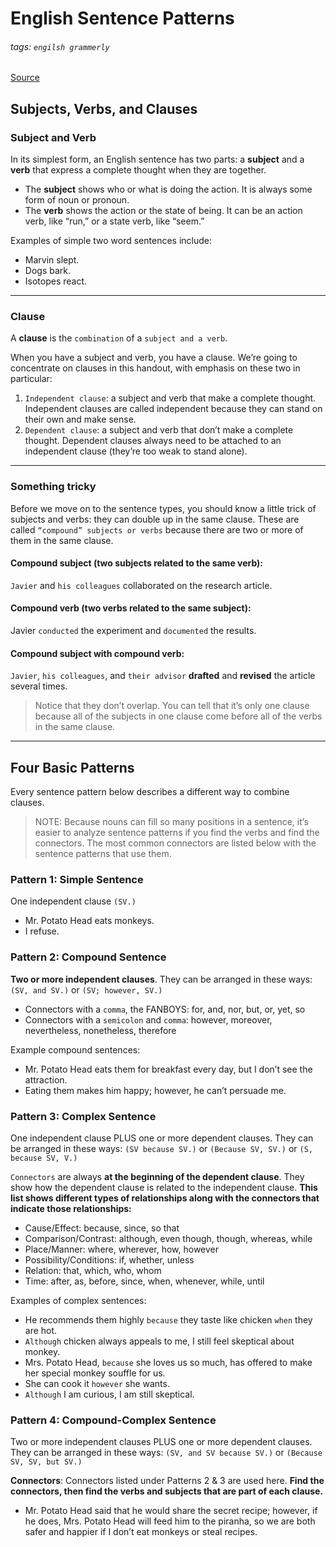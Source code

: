 # English Sentence Patterns
###### tags: `engilsh grammerly`
[Source](https://writingcenter.unc.edu/tips-and-tools/sentence-patterns/)

## Subjects, Verbs, and Clauses
### Subject and Verb
In its simplest form, an English sentence has two parts: a **subject** and a **verb** that express a complete thought when they are together.
- The **subject** shows who or what is doing the action. It is always some form of noun or pronoun.
- The **verb** shows the action or the state of being. It can be an action verb, like “run,” or a state verb, like “seem.”

Examples of simple two word sentences include:

- Marvin slept.
- Dogs bark.
- Isotopes react.

---
### Clause
A **clause** is the `combination` of a `subject and a verb`. 

When you have a subject and verb, you have a clause. We’re going to concentrate on clauses in this handout, with emphasis on these two in particular:
1. `Independent clause`: a subject and verb that make a complete thought. Independent clauses are called independent because they can stand on their own and make sense.
1. `Dependent clause`: a subject and verb that don’t make a complete thought. Dependent clauses always need to be attached to an independent clause (they’re too weak to stand alone).
---
### Something tricky
Before we move on to the sentence types, you should know a little trick of subjects and verbs: they can double up in the same clause. These are called `“compound” subjects or verbs` because there are two or more of them in the same clause.

#### **Compound subject (two subjects related to the same verb):**
`Javier` and `his colleagues` collaborated on the research article.

#### **Compound verb (two verbs related to the same subject):**
Javier `conducted` the experiment and `documented` the results.

#### **Compound subject with compound verb:**
`Javier`, `his colleagues`, and `their advisor` **drafted** and **revised** the article several times.

> Notice that they don’t overlap. You can tell that it’s only one clause because all of the subjects in one clause come before all of the verbs in the same clause.

---

## Four Basic Patterns
Every sentence pattern below describes a different way to combine clauses.

> NOTE: Because nouns can fill so many positions in a sentence, it’s easier to analyze sentence patterns if you find the verbs and find the connectors. The most common connectors are listed below with the sentence patterns that use them.

### Pattern 1: Simple Sentence

One independent clause `(SV.)`
- Mr. Potato Head eats monkeys.
- I refuse.

### Pattern 2: Compound Sentence
**Two or more independent clauses**. They can be arranged in these ways: `(SV, and SV.)` or `(SV; however, SV.)`

- Connectors with a `comma`, the FANBOYS: for, and, nor, but, or, yet, so 
- Connectors with a `semicolon` and `comma`: however, moreover, nevertheless, nonetheless, therefore

Example compound sentences:
- Mr. Potato Head eats them for breakfast every day, but I don’t see the attraction.
- Eating them makes him happy; however, he can’t persuade me.

### Pattern 3: Complex Sentence
One independent clause PLUS one or more dependent clauses. They can be arranged in these ways: `(SV because SV.)` or `(Because SV, SV.)` or `(S, because SV, V.)`

`Connectors` are always **at the beginning of the dependent clause**. They show how the dependent clause is related to the independent clause. **This list shows different types of relationships along with the connectors that indicate those relationships:**

- Cause/Effect: because, since, so that
- Comparison/Contrast: although, even though, though, whereas, while
- Place/Manner: where, wherever, how, however
- Possibility/Conditions: if, whether, unless
- Relation: that, which, who, whom
- Time: after, as, before, since, when, whenever, while, until

Examples of complex sentences:
- He recommends them highly `because` they taste like chicken `when` they are hot.
- `Although` chicken always appeals to me, I still feel skeptical about monkey.
- Mrs. Potato Head, `because` she loves us so much, has offered to make her special monkey souffle for us.
- She can cook it `however` she wants.
- `Although` I am curious, I am still skeptical.

### Pattern 4: Compound-Complex Sentence
Two or more independent clauses PLUS one or more dependent clauses. They can be arranged in these ways: `(SV, and SV because SV.)` or `(Because SV, SV, but SV.)`

**Connectors**: Connectors listed under Patterns 2 & 3 are used here. **Find the connectors, then find the verbs and subjects that are part of each clause.**

- Mr. Potato Head said that he would share the secret recipe; however, if he does, Mrs. Potato Head will feed him to the piranha, so we are both safer and happier if I don’t eat monkeys or steal recipes.